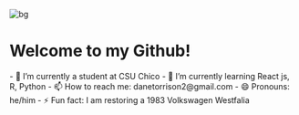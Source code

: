 
![bg](https://user-images.githubusercontent.com/90598330/150702298-1d29f5ad-3c68-4e31-a83f-58fb3457f41d.gif)




<h1>Welcome to my Github!</h1>
- 🔭 I’m currently a student at CSU Chico
- 🌱 I’m currently learning React js, R, Python
- 📫 How to reach me: danetorrison2@gmail.com
- 😄 Pronouns: he/him
- ⚡ Fun fact: I am restoring a 1983 Volkswagen Westfalia
